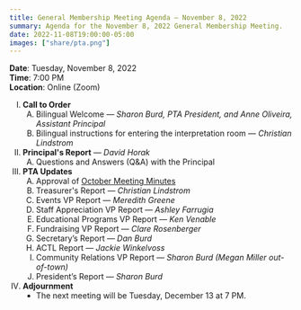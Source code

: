 ```yaml
---
title: General Membership Meeting Agenda — November 8, 2022
summary: Agenda for the November 8, 2022 General Membership Meeting.
date: 2022-11-08T19:00:00-05:00
images: ["share/pta.png"]
---
```


<style type="text/css">
    ol { list-style-type: upper-roman; }
    ol ol { list-style-type: upper-alpha; }
    ol ol ol { list-style-type: decimal; }
    ol ol ol ol { list-style-type: lower-alpha; }
    ul { list-style-type: disc; }
</style>

**Date**: Tuesday, November 8, 2022  
**Time**: 7:00 PM  
**Location**: Online (Zoom)

1. **Call to Order**
    1. Bilingual Welcome — *Sharon Burd, PTA President, and Anne Oliveira, Assistant Principal*
    1. Bilingual instructions for entering the interpretation room — *Christian Lindstrom*
1. **Principal's Report** — *David Horak*
    1. Questions and Answers (Q&A) with the Principal
1. **PTA Updates**
    1. Approval of [October Meeting Minutes](/minutes/2022-10-11)
    1. Treasurer's Report — *Christian Lindstrom*
    1. Events VP Report — *Meredith Greene*
    1. Staff Appreciation VP Report — *Ashley Farrugia*
    1. Educational Programs VP Report — *Ken Venable*
    1. Fundraising VP Report — *Clare Rosenberger*
    1. Secretary’s Report — *Dan Burd*
    1. ACTL Report — *Jackie Winkelvoss*
    1. Community Relations VP Report — *Sharon Burd (Megan Miller out-of-town)*
    1. President’s Report — *Sharon Burd*
1. **Adjournment**
	- The next meeting will be Tuesday, December 13 at 7 PM.